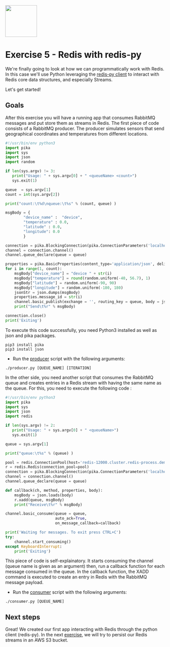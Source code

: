 <img src="../img/redis-logo-full-color-rgb.png" height=100/>

# Exercise 5 - Redis with redis-py

We're finally going to look at how we can programmatically work with Redis. In this case we'll use Python leveraging the [redis-py client](https://github.com/redis/redis-py) to interact with Redis core data structures, and especially Streams.

Let's get started!

## Goals

After this exercise you will have a running app that consumes RabbitMQ messages and put store them as streams in Redis. The first piece of code consists of a RabbitMQ producer. The producer simulates sensors that send geographical coordinates and temperatures from different locations.

```python
#!/usr/bin/env python3
import pika
import sys
import json
import random

if len(sys.argv) != 3:
   print("Usage: " + sys.argv[0] + " <queueName> <count>")
   sys.exit(1)

queue  = sys.argv[1]
count = int(sys.argv[2])

print("count:\t%d\nqueue:\t%s" % (count, queue) )

msgBody = {
        "device_name" :  "device",
        "temperature" : 0.0,
        "latitude" : 0.0,
        "longitude": 0.0
        }

connection = pika.BlockingConnection(pika.ConnectionParameters('localhost'))
channel = connection.channel()
channel.queue_declare(queue = queue)

properties = pika.BasicProperties(content_type='application/json', delivery_mode=1, priority=1, content_encoding='utf-8')
for i in range(1, count):
    msgBody["device_name"] = "device " + str(i)	
    msgBody["temperature"] = round(random.uniform(-40, 56.7), 1)
    msgBody["latitude"] = random.uniform(-90, 90)
    msgBody["longitude"] = random.uniform(-180, 180)
    jsonStr = json.dumps(msgBody)
    properties.message_id = str(i)
    channel.basic_publish(exchange = '', routing_key = queue, body = jsonStr, properties = properties)
    print("Send\t%r" % msgBody)

connection.close()
print('Exiting')
```

To execute this code successfully, you need Python3 installed as well as json and pika packages.
```
pip3 install pika
pip3 install json
```

* Run the [producer](../scripts/producer.py) script with the following arguments:
```
./producer.py [QUEUE_NAME] [ITERATION]
```

In the other side, you need another script that consumes the RabbitMQ queue and creates entries in a Redis stream with having the same name as the queue. For this, you need to execute the following code :

```python
#!/usr/bin/env python3
import pika
import sys
import json
import redis

if len(sys.argv) != 2:
   print("Usage: " + sys.argv[0] + " <queueName>")
   sys.exit(1)

queue = sys.argv[1]

print("queue:\t%s" % (queue) )

pool = redis.ConnectionPool(host='redis-12000.cluster.redis-process.demo.redislabs.com', port=12000)
r = redis.Redis(connection_pool=pool)
connection = pika.BlockingConnection(pika.ConnectionParameters('localhost'))
channel = connection.channel()
channel.queue_declare(queue = queue)

def callback(ch, method, properties, body):
    msgBody = json.loads(body)
    r.xadd(queue, msgBody)
    print("Receive\t%r" % msgBody)

channel.basic_consume(queue = queue,
                      auto_ack=True,
                      on_message_callback=callback)

print('Waiting for messages. To exit press CTRL+C')
try:
    channel.start_consuming()
except KeyboardInterrupt:
    print('Exiting')
```
This piece of code is self-explainatory. It starts consuming the channel (queue name is given as an argument) then, run a callback function for each message consumed in the queue. In the callback function, the XADD command is executed to create an entry in Redis with the RabbitMQ message payload.

* Run the [consumer](../scripts/consumer.py) script with the following arguments:
```
./consumer.py [QUEUE_NAME]
```

## Next steps

Great! We created our first app interacting with Redis through the python client (redis-py). In the next [exercise](exercise-6-start.md), we will try to persist our Redis streams in an AWS S3 bucket. 
